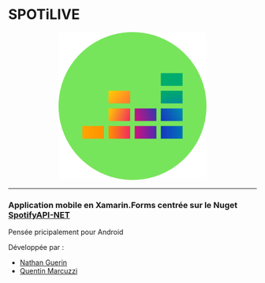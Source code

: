# SPOTiLIVE

<p align="center">
  <img src="SpotiliveTryHard.Android/Resources/drawable/app_icon.png" alt="Logo" width="300"/>
</p>

---

### Application mobile en Xamarin.Forms centrée sur le Nuget [SpotifyAPI-NET](https://www.nuget.org/packages/SpotifyAPI.Web/)

Pensée pricipalement pour Android

Développée par :
* [Nathan Guerin](https://github.com/SthaN42)
* [Quentin Marcuzzi](https://github.com/marcuzzi1)
